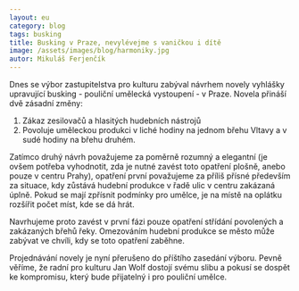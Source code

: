```yaml
---
layout: eu
category: blog
tags: busking
title: Busking v Praze, nevylévejme s vaničkou i dítě
image: /assets/images/blog/harmoniky.jpg
autor: Mikuláš Ferjenčík
---
```


Dnes se výbor zastupitelstva pro kulturu zabýval návrhem novely vyhlášky upravující busking - pouliční umělecká vystoupení - v Praze. Novela přináší dvě zásadní změny:

1. Zákaz zesilovačů a hlasitých hudebních nástrojů
2. Povoluje uměleckou produkci v liché hodiny na jednom břehu Vltavy a v sudé hodiny na břehu druhém. 

Zatímco druhý návrh považujeme za poměrně rozumný a elegantní (je ovšem potřeba vyhodnotit, zda je nutné zavést toto opatření plošně, anebo pouze v centru Prahy), opatření první považujeme za příliš přísné především za situace, kdy zůstává hudební produkce v řadě ulic v centru zakázaná úplně. Pokud se mají zpřísnit podmínky pro umělce, je na místě na oplátku rozšířit počet míst, kde se dá hrát. 

Navrhujeme proto zavést v první fázi pouze opatření střídání povolených a zakázaných břehů řeky. Omezováním hudební produkce se město může zabývat ve chvíli, kdy se toto opatření zaběhne. 

Projednávání novely je nyní přerušeno do příštího zasedání výboru. Pevně věříme, že radní pro kulturu Jan Wolf dostojí svému slibu a pokusí se dospět ke kompromisu, který bude přijatelný i pro pouliční umělce. 
